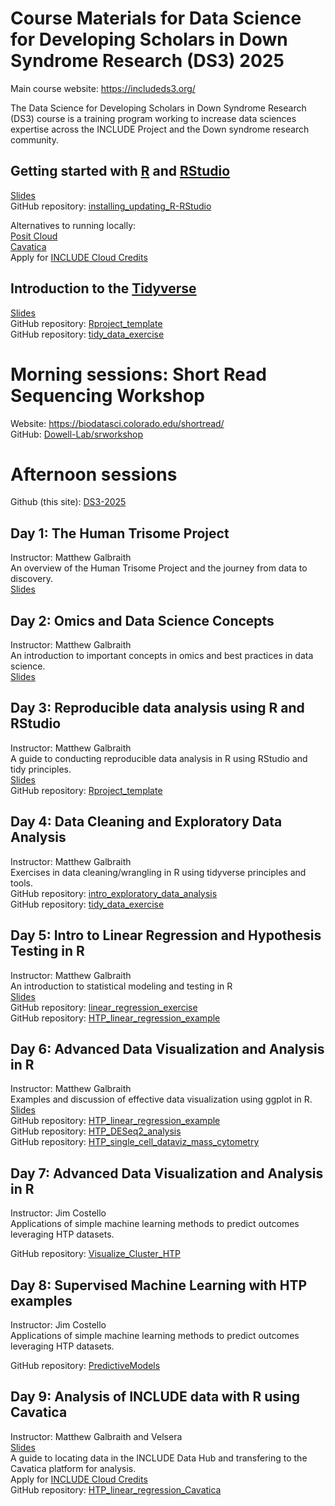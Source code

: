 # Course Materials for Data Science for Developing Scholars in Down Syndrome Research (DS3) 2025  
Main course website: https://includeds3.org/
<!-- Course Description: -->
The Data Science for Developing Scholars in Down Syndrome Research (DS3) course is a training program working to increase data sciences expertise across the INCLUDE Project and the Down syndrome research community.  
<!-- Any other info/links here? -->

## Getting started with [R](https://cran.r-project.org/bin/macosx/) and [RStudio](https://posit.co/products/open-source/rstudio/)  
[Slides](https://github.com/DS3-2025/slides/blob/main/Intro_R_RStudio_DS3_2025_Galbraith.pdf)  
GitHub repository: [installing_updating_R-RStudio](https://github.com/DS3-2025/installing_updating_R-RStudio)

Alternatives to running locally:  
[Posit Cloud](https://posit.cloud/)  
[Cavatica](https://www.cavatica.org/)  
Apply for [INCLUDE Cloud Credits](https://help.includedcc.org/docs/include-cloud-credits-pilot-program)  


## Introduction to the [Tidyverse](https://tidyverse.tidyverse.org/)  
[Slides](https://github.com/DS3-2025/slides/blob/main/Intro_Tidyverse_DS3_2025_Galbraith.pdf)  
GitHub repository: [Rproject_template](https://github.com/DS3-2025/Rproject_template)  
GitHub repository: [tidy_data_exercise](https://github.com/DS3-2025/tidy_data_exercise)  


# Morning sessions: Short Read Sequencing Workshop
Website: https://biodatasci.colorado.edu/shortread/  
GitHub: [Dowell-Lab/srworkshop](https://github.com/Dowell-Lab/srworkshop)


# Afternoon sessions
Github (this site): [DS3-2025](https://github.com/DS3-2025)

## Day 1: The Human Trisome Project 
Instructor: Matthew Galbraith  
An overview of the Human Trisome Project and the journey from data to discovery.  
[Slides](https://github.com/DS3-2025/slides/blob/main/Day1_HTP_Data_story_DS3_2025_Galbraith.pdf)  

## Day 2: Omics and Data Science Concepts
Instructor: Matthew Galbraith  
An introduction to important concepts in omics and best practices in data science.  
[Slides](https://github.com/DS3-2025/slides/blob/main/Day2_Data_Science_Omics_concepts_DS3_2025_Galbraith.pdf)  

## Day 3: Reproducible data analysis using R and RStudio
Instructor: Matthew Galbraith  
A guide to conducting reproducible data analysis in R using RStudio and tidy principles.  
[Slides](https://github.com/DS3-2025/slides/blob/main/Day3_Reproducible_Analysis_R_DS3_2025_Galbraith.pdf)  
GitHub repository: [Rproject_template](https://github.com/DS3-2025/Rproject_template)

## Day 4: Data Cleaning and Exploratory Data Analysis
Instructor: Matthew Galbraith  
Exercises in data cleaning/wrangling in R using tidyverse principles and tools.   
GitHub repository: [intro_exploratory_data_analysis](https://github.com/DS3-2025/intro_exploratory_data_analysis)  
GitHub repository: [tidy_data_exercise](https://github.com/DS3-2025/tidy_data_exercise)

## Day 5: Intro to Linear Regression and Hypothesis Testing in R
Instructor: Matthew Galbraith  
An introduction to statistical modeling and testing in R  
[Slides](https://github.com/DS3-2025/slides/blob/main/Day5_Intro_Linear_Regression_Hypothesis_Testing_DS3_2025_Galbraith.pdf)  
GitHub repository: [linear_regression_exercise](https://github.com/DS3-2025/linear_regression_exercise)  
GitHub repository: [HTP_linear_regression_example](https://github.com/DS3-2025/HTP_linear_regression_example)  

## Day 6: Advanced Data Visualization and Analysis in R
Instructor: Matthew Galbraith  
Examples and discussion of effective data visualization using ggplot in R.   
[Slides](https://github.com/DS3-2025/slides/blob/main/Day6_Advanced_Data_Viz_DS3_2025_Galbraith.pdf)  
GitHub repository: [HTP_linear_regression_example](https://github.com/DS3-2025/HTP_linear_regression_example)  
GitHub repository: [HTP_DESeq2_analysis](https://github.com/DS3-2025/HTP_DESeq2_analysis)  
GitHub repository: [HTP_single_cell_dataviz_mass_cytometry](https://github.com/DS3-2025/HTP_single_cell_dataviz_mass_cytometry)  

## Day 7: Advanced Data Visualization and Analysis in R
Instructor: Jim Costello  
Applications of simple machine learning methods to predict outcomes leveraging HTP datasets.    
<!-- Slides: Add links to slides for each day? -->
GitHub repository: [Visualize_Cluster_HTP](https://github.com/DS3-2025/Visualize_Cluster_HTP)  

## Day 8: Supervised Machine Learning with HTP examples
Instructor: Jim Costello   
Applications of simple machine learning methods to predict outcomes leveraging HTP datasets.  
<!-- Slides: Add links to slides for each day? -->
GitHub repository: [PredictiveModels](https://github.com/DS3-2025/PredictiveModels)

## Day 9: Analysis of INCLUDE data with R using Cavatica
Instructor: Matthew Galbraith and Velsera   
[Slides](https://github.com/DS3-2025/slides/blob/main/Day9_Velsera_Cavatica_slides.pdf)  
A guide to locating data in the INCLUDE Data Hub and transfering to the Cavatica platform for analysis.  
Apply for [INCLUDE Cloud Credits](https://help.includedcc.org/docs/include-cloud-credits-pilot-program)  
GitHub repository: [HTP_linear_regression_Cavatica](https://github.com/DS3-2025/HTP_linear_regression_Cavatica)



